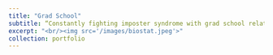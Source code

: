 ```yaml
---
title: "Grad School"
subtitle: “Constantly fighting imposter syndrome with grad school related memes”
excerpt: "<br/><img src='/images/biostat.jpeg'>"
collection: portfolio
---
```


 

